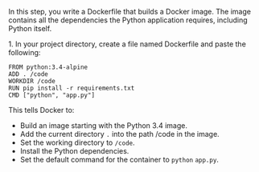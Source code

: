 In this step, you write a Dockerfile that builds a Docker image. The image contains all the dependencies the Python application requires, including Python itself.

1\. In your project directory, create a file named Dockerfile and paste the following:

```
FROM python:3.4-alpine
ADD . /code
WORKDIR /code
RUN pip install -r requirements.txt
CMD ["python", "app.py"]
```

This tells Docker to:<br>
- Build an image starting with the Python 3.4 image.
- Add the current directory `.` into the path /code in the image.
- Set the working directory to `/code`.
- Install the Python dependencies.
- Set the default command for the container to `python` `app.py`.
